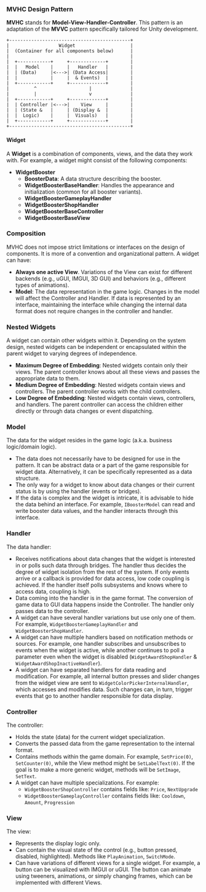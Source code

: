 ### MVHC Design Pattern
**MVHC** stands for **Model-View-Handler-Controller**. This pattern is an adaptation of the **MVVC** pattern specifically tailored for Unity development.


```
+--------------------------------------------+
|                  Widget                    |
|  (Container for all components below)      |
|                                            |
|  +------------+     +-------------+        |
|  |   Model    |     |   Handler   |        |
|  | (Data)     |<--->| (Data Access|        |
|  |            |     |  & Events)  |        |
|  +------------+     +-------------+        |
|         ^                   |              |
|         |                   v              |
|  +------------+     +-------------+        |
|  | Controller |<--->|    View     |        |
|  | (State &   |     | (Display &  |        |
|  |  Logic)    |     |  Visuals)   |        |
|  +------------+     +-------------+        |
+--------------------------------------------+
```

#### Widget
A **Widget** is a combination of components, views, and the data they work with. For example, a widget might consist of the following components:

- **WidgetBooster**
  - **BoosterData**: A data structure describing the booster.
  - **WidgetBoosterBaseHandler**: Handles the appearance and initialization (common for all booster variants).
  - **WidgetBoosterGameplayHandler**
  - **WidgetBoosterShopHandler**
  - **WidgetBoosterBaseController**
  - **WidgetBoosterBaseView**

### Composition

MVHC does not impose strict limitations or interfaces on the design of components. It is more of a convention and organizational pattern. A widget can have:

- **Always one active View**. Variations of the View can exist for different backends (e.g., uGUI, IMGUI, 3D GUI) and behaviors (e.g., different types of animations).
- **Model**: The data representation in the game logic. Changes in the model will affect the Controller and Handler. If data is represented by an interface, maintaining the interface while changing the internal data format does not require changes in the controller and handler.

### Nested Widgets

A widget can contain other widgets within it. Depending on the system design, nested widgets can be independent or encapsulated within the parent widget to varying degrees of independence.

- **Maximum Degree of Embedding**: Nested widgets contain only their views. The parent controller knows about all these views and passes the appropriate data to them.
- **Medium Degree of Embedding**: Nested widgets contain views and controllers. The parent controller works with the child controllers.
- **Low Degree of Embedding**: Nested widgets contain views, controllers, and handlers. The parent controller can access the children either directly or through data changes or event dispatching.

### Model
The data for the widget resides in the game logic (a.k.a. business logic/domain logic). 

- The data does not necessarily have to be designed for use in the pattern. It can be abstract data or a part of the game responsible for widget data. Alternatively, it can be specifically represented as a data structure.
- The only way for a widget to know about data changes or their current status is by using the handler (events or bridges).
- If the data is complex and the widget is intricate, it is advisable to hide the data behind an interface. For example, `IBoosterModel` can read and write booster data values, and the handler interacts through this interface.

### Handler
The data handler:

- Receives notifications about data changes that the widget is interested in or polls such data through bridges. The handler thus decides the degree of widget isolation from the rest of the system. If only events arrive or a callback is provided for data access, low code coupling is achieved. If the handler itself polls subsystems and knows where to access data, coupling is high.
- Data coming into the handler is in the game format. The conversion of game data to GUI data happens inside the Controller. The handler only passes data to the controller.
- A widget can have several handler variations but use only one of them. For example, `WidgetBoosterGameplayHandler` and `WidgetBoosterShopHandler`.
- A widget can have multiple handlers based on notification methods or sources. For example, one handler subscribes and unsubscribes to events when the widget is active, while another continues to poll a parameter even when the widget is disabled (`WidgetAwardShopHandler` & `WidgetAwardShopInactiveHandler`).
- A widget can have separated handlers for data reading and modification. For example, all internal button presses and slider changes from the widget view are sent to `WidgetColorPickerInternalHandler`, which accesses and modifies data. Such changes can, in turn, trigger events that go to another handler responsible for data display.

### Controller
The controller:

- Holds the state (data) for the current widget specialization.
- Converts the passed data from the game representation to the internal format.
- Contains methods within the game domain. For example, `SetPrice(0)`, `SetCounter(0)`, while the View method might be `SetLabelText(0)`. If the goal is to make a more generic widget, methods will be `SetImage`, `SetText`.
- A widget can have multiple specializations. For example:
  - `WidgetBoosterShopController` contains fields like: `Price`, `NextUpgrade`
  - `WidgetBoosterGameplayController` contains fields like: `Cooldown`, `Amount`, `Progression`

### View
The view:

- Represents the display logic only.
- Can contain the visual state of the control (e.g., button pressed, disabled, highlighted). Methods like `PlayAnimation`, `SwitchMode`.
- Can have variations of different views for a single widget. For example, a button can be visualized with IMGUI or uGUI. The button can animate using tweeners, animations, or simply changing frames, which can be implemented with different Views.